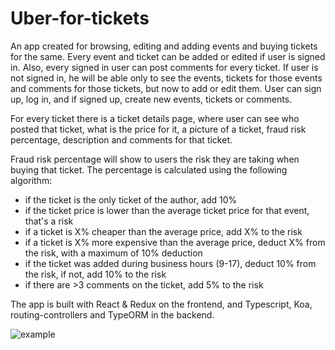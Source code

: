 # Uber-for-tickets

An app created for browsing, editing and adding events and buying tickets for the same. Every event and ticket can be added or edited if user is signed in. Also, every signed in user can post comments for every ticket. If user is not signed in, he will be able only to see the events, tickets for those events and comments for those tickets, but now to add or edit them. 
User can sign up, log in, and if signed up, create new events, tickets or comments.

For every ticket there is a ticket details page, where user can see who posted that ticket, what is the price for it, a picture of a ticket, fraud risk percentage, description and comments for that ticket. 

Fraud risk percentage will show to users the risk they are taking when buying that ticket. The percentage is calculated using the following algorithm:
  - if the ticket is the only ticket of the author, add 10%
  - if the ticket price is lower than the average ticket price for that event, that's a risk
  - if a ticket is X% cheaper than the average price, add X% to the risk
  - if a ticket is X% more expensive than the average price, deduct X% from the risk, with a maximum of 10% deduction
  - if the ticket was added during business hours (9-17), deduct 10% from the risk, if not, add 10% to the risk
  - if there are >3 comments on the ticket, add 5% to the risk

The app is built with React & Redux on the frontend, and Typescript, Koa, routing-controllers and TypeORM in the backend.

![example](https://gfycat.com/gifs/detail/CornyVainGroundbeetle)
